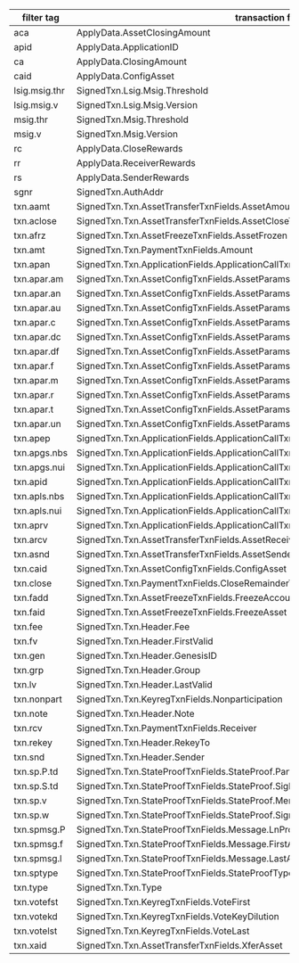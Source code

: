 |filter tag|transaction field|
| -------- | ------- |
|aca|ApplyData.AssetClosingAmount|
|apid|ApplyData.ApplicationID|
|ca|ApplyData.ClosingAmount|
|caid|ApplyData.ConfigAsset|
|lsig.msig.thr|SignedTxn.Lsig.Msig.Threshold|
|lsig.msig.v|SignedTxn.Lsig.Msig.Version|
|msig.thr|SignedTxn.Msig.Threshold|
|msig.v|SignedTxn.Msig.Version|
|rc|ApplyData.CloseRewards|
|rr|ApplyData.ReceiverRewards|
|rs|ApplyData.SenderRewards|
|sgnr|SignedTxn.AuthAddr|
|txn.aamt|SignedTxn.Txn.AssetTransferTxnFields.AssetAmount|
|txn.aclose|SignedTxn.Txn.AssetTransferTxnFields.AssetCloseTo|
|txn.afrz|SignedTxn.Txn.AssetFreezeTxnFields.AssetFrozen|
|txn.amt|SignedTxn.Txn.PaymentTxnFields.Amount|
|txn.apan|SignedTxn.Txn.ApplicationFields.ApplicationCallTxnFields.OnCompletion|
|txn.apar.am|SignedTxn.Txn.AssetConfigTxnFields.AssetParams.MetadataHash|
|txn.apar.an|SignedTxn.Txn.AssetConfigTxnFields.AssetParams.AssetName|
|txn.apar.au|SignedTxn.Txn.AssetConfigTxnFields.AssetParams.URL|
|txn.apar.c|SignedTxn.Txn.AssetConfigTxnFields.AssetParams.Clawback|
|txn.apar.dc|SignedTxn.Txn.AssetConfigTxnFields.AssetParams.Decimals|
|txn.apar.df|SignedTxn.Txn.AssetConfigTxnFields.AssetParams.DefaultFrozen|
|txn.apar.f|SignedTxn.Txn.AssetConfigTxnFields.AssetParams.Freeze|
|txn.apar.m|SignedTxn.Txn.AssetConfigTxnFields.AssetParams.Manager|
|txn.apar.r|SignedTxn.Txn.AssetConfigTxnFields.AssetParams.Reserve|
|txn.apar.t|SignedTxn.Txn.AssetConfigTxnFields.AssetParams.Total|
|txn.apar.un|SignedTxn.Txn.AssetConfigTxnFields.AssetParams.UnitName|
|txn.apep|SignedTxn.Txn.ApplicationFields.ApplicationCallTxnFields.ExtraProgramPages|
|txn.apgs.nbs|SignedTxn.Txn.ApplicationFields.ApplicationCallTxnFields.GlobalStateSchema.NumByteSlice|
|txn.apgs.nui|SignedTxn.Txn.ApplicationFields.ApplicationCallTxnFields.GlobalStateSchema.NumUint|
|txn.apid|SignedTxn.Txn.ApplicationFields.ApplicationCallTxnFields.ApplicationID|
|txn.apls.nbs|SignedTxn.Txn.ApplicationFields.ApplicationCallTxnFields.LocalStateSchema.NumByteSlice|
|txn.apls.nui|SignedTxn.Txn.ApplicationFields.ApplicationCallTxnFields.LocalStateSchema.NumUint|
|txn.aprv|SignedTxn.Txn.ApplicationFields.ApplicationCallTxnFields.RejectVersion|
|txn.arcv|SignedTxn.Txn.AssetTransferTxnFields.AssetReceiver|
|txn.asnd|SignedTxn.Txn.AssetTransferTxnFields.AssetSender|
|txn.caid|SignedTxn.Txn.AssetConfigTxnFields.ConfigAsset|
|txn.close|SignedTxn.Txn.PaymentTxnFields.CloseRemainderTo|
|txn.fadd|SignedTxn.Txn.AssetFreezeTxnFields.FreezeAccount|
|txn.faid|SignedTxn.Txn.AssetFreezeTxnFields.FreezeAsset|
|txn.fee|SignedTxn.Txn.Header.Fee|
|txn.fv|SignedTxn.Txn.Header.FirstValid|
|txn.gen|SignedTxn.Txn.Header.GenesisID|
|txn.grp|SignedTxn.Txn.Header.Group|
|txn.lv|SignedTxn.Txn.Header.LastValid|
|txn.nonpart|SignedTxn.Txn.KeyregTxnFields.Nonparticipation|
|txn.note|SignedTxn.Txn.Header.Note|
|txn.rcv|SignedTxn.Txn.PaymentTxnFields.Receiver|
|txn.rekey|SignedTxn.Txn.Header.RekeyTo|
|txn.snd|SignedTxn.Txn.Header.Sender|
|txn.sp.P.td|SignedTxn.Txn.StateProofTxnFields.StateProof.PartProofs.TreeDepth|
|txn.sp.S.td|SignedTxn.Txn.StateProofTxnFields.StateProof.SigProofs.TreeDepth|
|txn.sp.v|SignedTxn.Txn.StateProofTxnFields.StateProof.MerkleSignatureSaltVersion|
|txn.sp.w|SignedTxn.Txn.StateProofTxnFields.StateProof.SignedWeight|
|txn.spmsg.P|SignedTxn.Txn.StateProofTxnFields.Message.LnProvenWeight|
|txn.spmsg.f|SignedTxn.Txn.StateProofTxnFields.Message.FirstAttestedRound|
|txn.spmsg.l|SignedTxn.Txn.StateProofTxnFields.Message.LastAttestedRound|
|txn.sptype|SignedTxn.Txn.StateProofTxnFields.StateProofType|
|txn.type|SignedTxn.Txn.Type|
|txn.votefst|SignedTxn.Txn.KeyregTxnFields.VoteFirst|
|txn.votekd|SignedTxn.Txn.KeyregTxnFields.VoteKeyDilution|
|txn.votelst|SignedTxn.Txn.KeyregTxnFields.VoteLast|
|txn.xaid|SignedTxn.Txn.AssetTransferTxnFields.XferAsset|
